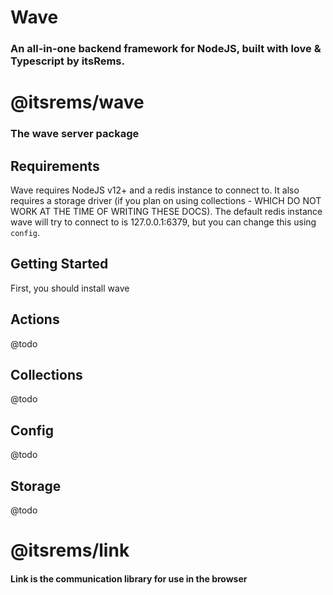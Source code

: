 # Wave
### An all-in-one backend framework for NodeJS, built with love & Typescript by itsRems.

# @itsrems/wave
### The wave server package
## Requirements
Wave requires NodeJS v12+ and a redis instance to connect to. It also requires a storage driver (if you plan on using collections - WHICH DO NOT WORK AT THE TIME OF WRITING THESE DOCS).
The default redis instance wave will try to connect to is 127.0.0.1:6379, but you can change this using `config`.

## Getting Started
First, you should install wave

## Actions
@todo

## Collections
@todo

## Config
@todo

## Storage
@todo

# @itsrems/link
#### Link is the communication library for use in the browser